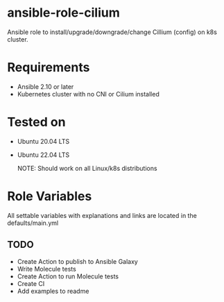 # ansible-role-cilium
Ansible role to install/upgrade/downgrade/change Cillium (config) on k8s cluster.

# Requirements
- Ansible 2.10 or later
- Kubernetes cluster with no CNI or Cilium installed

# Tested on
- Ubuntu 20.04 LTS
- Ubuntu 22.04 LTS

  NOTE: Should work on all Linux/k8s distributions

# Role Variables
All settable variables with explanations and links are located in the defaults/main.yml

## TODO
- Create Action to publish to Ansible Galaxy
- Write Molecule tests
- Create Action to run Molecule tests
- Create CI
- Add examples to readme